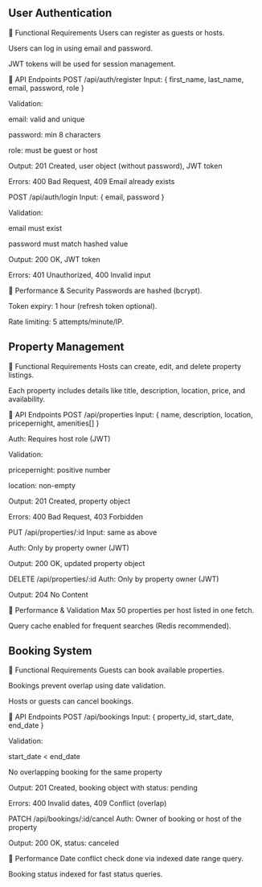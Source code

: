 <h2>User Authentication</h2>
🔹 Functional Requirements
Users can register as guests or hosts.

Users can log in using email and password.

JWT tokens will be used for session management.

🔹 API Endpoints
POST /api/auth/register
Input: { first_name, last_name, email, password, role }

Validation:

email: valid and unique

password: min 8 characters

role: must be guest or host

Output: 201 Created, user object (without password), JWT token

Errors: 400 Bad Request, 409 Email already exists

POST /api/auth/login
Input: { email, password }

Validation:

email must exist

password must match hashed value

Output: 200 OK, JWT token

Errors: 401 Unauthorized, 400 Invalid input

🔹 Performance & Security
Passwords are hashed (bcrypt).

Token expiry: 1 hour (refresh token optional).

Rate limiting: 5 attempts/minute/IP.

<h2>Property Management</h2>
🔹 Functional Requirements
Hosts can create, edit, and delete property listings.

Each property includes details like title, description, location, price, and availability.

🔹 API Endpoints
POST /api/properties
Input: { name, description, location, pricepernight, amenities[] }

Auth: Requires host role (JWT)

Validation:

pricepernight: positive number

location: non-empty

Output: 201 Created, property object

Errors: 400 Bad Request, 403 Forbidden

PUT /api/properties/:id
Input: same as above

Auth: Only by property owner (JWT)

Output: 200 OK, updated property object

DELETE /api/properties/:id
Auth: Only by property owner (JWT)

Output: 204 No Content

🔹 Performance & Validation
Max 50 properties per host listed in one fetch.

Query cache enabled for frequent searches (Redis recommended).

<h2>Booking System</h2>
🔹 Functional Requirements
Guests can book available properties.

Bookings prevent overlap using date validation.

Hosts or guests can cancel bookings.

🔹 API Endpoints
POST /api/bookings
Input: { property_id, start_date, end_date }

Validation:

start_date < end_date

No overlapping booking for the same property

Output: 201 Created, booking object with status: pending

Errors: 400 Invalid dates, 409 Conflict (overlap)

PATCH /api/bookings/:id/cancel
Auth: Owner of booking or host of the property

Output: 200 OK, status: canceled

🔹 Performance
Date conflict check done via indexed date range query.

Booking status indexed for fast status queries.
